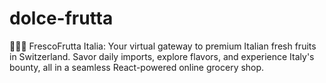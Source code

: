 # dolce-frutta
🍊🇮🇹 FrescoFrutta Italia: Your virtual gateway to premium Italian fresh fruits in Switzerland. Savor daily imports, explore flavors, and experience Italy's bounty, all in a seamless React-powered online grocery shop.
